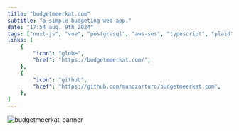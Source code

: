 ```yaml
---
title: "budgetmeerkat.com"
subtitle: "a simple budgeting web app."
date: "17:54 aug. 9th 2024"
tags: ["nuxt-js", "vue", "postgresql", "aws-ses", "typescript", "plaid", "stripe"]
links: [
    {
        "icon": "globe",
        "href": "https://budgetmeerkat.com/",
    },
    {
        "icon": "github",
        "href": "https://github.com/munozarturo/budgetmeerkat.com",
    },
]
---
```


![budgetmeerkat-banner](/content/images/budgetmeerkat-banner.png)
